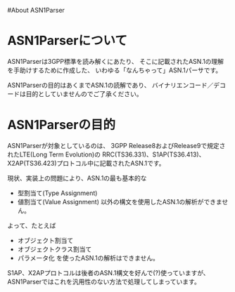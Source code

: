 #About ASN1Parser

# ASN1Parserについて #

ASN1Parserは3GPP標準を読み解くにあたり、
そこに記載されたASN.1の理解を手助けするために作成した、
いわゆる「なんちゃって」ASN.1パーサです。

ASN1Parserの目的はあくまでASN.1の読解であり、
バイナリエンコード／デコードは目的としていませんのでご了承ください。

# ASN1Parserの目的 #

ASN1Parserが対象としているのは、
3GPP Release8およびRelease9で規定されたLTE(Long Term Evolution)の
RRC(TS36.331)、S1AP(TS36.413)、X2AP(TS36.423)プロトコル中に記載されたASN.1です。

現状、実装上の問題により、ASN.1の最も基本的な
  * 型割当て(Type Assignment)
  * 値割当て(Value Assignment)
以外の構文を使用したASN.1の解析ができません。

よって、たとえば
  * オブジェクト割当て
  * オブジェクトクラス割当て
  * パラメータ化
を使ったASN.1の解析はできません。

S1AP、X2APプロトコルは後者のASN.1構文を好んで(?)使っていますが、
ASN1Parserではこれを汎用性のない方法で処理してしまっています。